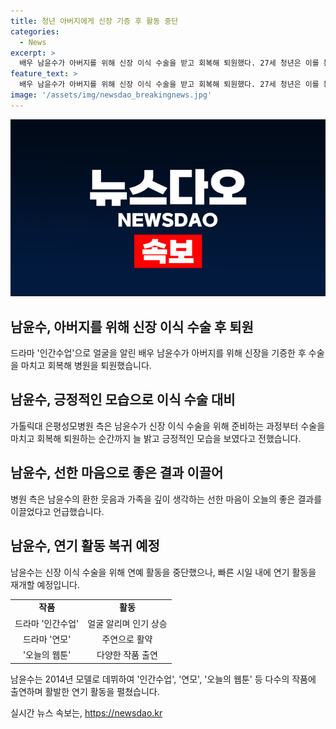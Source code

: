 ```yaml
---
title: 청년 아버지에게 신장 기증 후 활동 중단
categories:
  - News
excerpt: >
  배우 남윤수가 아버지를 위해 신장 이식 수술을 받고 회복해 퇴원했다. 27세 청년은 이를 통해 효심과 선한 마음을 보여주며 긍정적인 에너지를 전했다. 2014년 모델로 데뷔한 그는 드라마 인간수업과 연모 등에 출연하며 얼굴을 알렸다. 소속사는 모두 빠르게 회복했다며 아버지의 건강과 자신의 행복을 동시에 이뤘다. 이런 인상적인 효심의 이야기를 통해 남윤수의 따뜻한 모습이 눈에 띈다.
feature_text: >
  배우 남윤수가 아버지를 위해 신장 이식 수술을 받고 회복해 퇴원했다. 27세 청년은 이를 통해 효심과 선한 마음을 보여주며 긍정적인 에너지를 전했다. 2014년 모델로 데뷔한 그는 드라마 인간수업과 연모 등에 출연하며 얼굴을 알렸다. 소속사는 모두 빠르게 회복했다며 아버지의 건강과 자신의 행복을 동시에 이뤘다. 이런 인상적인 효심의 이야기를 통해 남윤수의 따뜻한 모습이 눈에 띈다.
image: '/assets/img/newsdao_breakingnews.jpg'
---
```


<p><img src="/assets/img/newsdao_breakingnews.jpg" alt="bookingtag 속보" /></p>

<h2 data-ke-size="size26">남윤수, 아버지를 위해 신장 이식 수술 후 퇴원</h2>

<p data-ke-size="size16">드라마 '인간수업'으로 얼굴을 알린 배우 남윤수가 아버지를 위해 신장을 기증한 후 수술을 마치고 회복해 병원을 퇴원했습니다. </p>

<h2 data-ke-size="size24">남윤수, 긍정적인 모습으로 이식 수술 대비</h2>

<p data-ke-size="size16">가톨릭대 은평성모병원 측은 남윤수가 신장 이식 수술을 위해 준비하는 과정부터 수술을 마치고 회복해 퇴원하는 순간까지 늘 밝고 긍정적인 모습을 보였다고 전했습니다. </p>

<h2 data-ke-size="size24">남윤수, 선한 마음으로 좋은 결과 이끌어</h2>

<p data-ke-size="size16">병원 측은 남윤수의 환한 웃음과 가족을 깊이 생각하는 선한 마음이 오늘의 좋은 결과를 이끌었다고 언급했습니다. </p>

<h2 data-ke-size="size24">남윤수, 연기 활동 복귀 예정</h2>

<p data-ke-size="size16">남윤수는 신장 이식 수술을 위해 연예 활동을 중단했으나, 빠른 시일 내에 연기 활동을 재개할 예정입니다. </p>

<table>
  <tr>
    <td style="text-align: center; height: 17px;"><b>작품</b></td>
    <td style="text-align: center; height: 17px;"><b>활동</b></td>
  </tr>
  <tr>
    <td style="text-align: center;">드라마 '인간수업'</td>
    <td style="text-align: center;">얼굴 알리며 인기 상승</td>
  </tr>
  <tr>
    <td style="text-align: center;">드라마 '연모'</td>
    <td style="text-align: center;">주연으로 활약</td>
  </tr>
  <tr>
    <td style="text-align: center;">'오늘의 웹툰'</td>
    <td style="text-align: center;">다양한 작품 출연</td>
  </tr>
</table>

<p data-ke-size="size16">남윤수는 2014년 모델로 데뷔하여 '인간수업', '연모', '오늘의 웹툰' 등 다수의 작품에 출연하며 활발한 연기 활동을 펼쳤습니다.</p>
실시간 뉴스 속보는, <a href="https://newsdao.kr" rel="dofollow">https://newsdao.kr</a>


